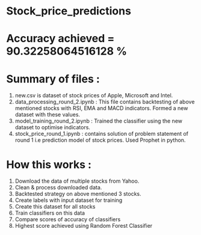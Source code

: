 # Stock_price_predictions

# Accuracy achieved = 90.32258064516128 %

# Summary of files :
1. new.csv is dataset of stock prices of Apple, Microsoft and Intel.
2. data_processing_round_2.ipynb : This file contains backtesting of above mentioned stocks with RSI, EMA and MACD indicators. Formed a new dataset with these values.
3. model_training_round_2.ipynb : Trained the classifier using the new dataset to optimise indicators.
4. stock_price_round_1.ipynb : contains solution of problem statement of round 1 i.e prediction model of stock prices. Used Prophet in python.

# How this works :
1. Download the data of multiple stocks from Yahoo.
2. Clean & process downloaded data.
3. Backtested strategy on above mentioned 3 stocks.
4. Create labels with input dataset for training
5. Create this dataset for all stocks
6. Train classifiers on this data 
7. Compare scores of accuracy of classifiers
8. Highest score achieved using Random Forest Classifier
